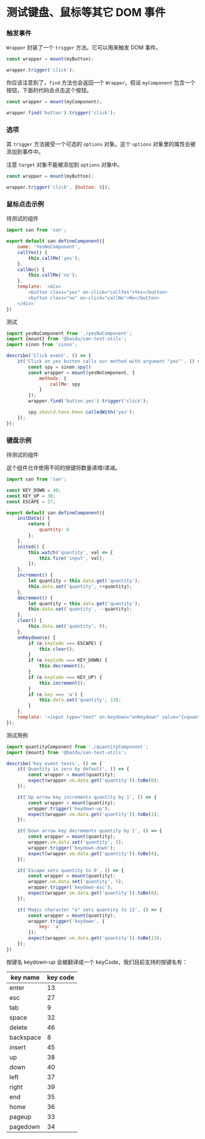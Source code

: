 # 测试键盘、鼠标等其它 DOM 事件

### 触发事件

`Wrapper` 封装了一个 `trigger` 方法。它可以用来触发 DOM 事件。

```js
const wrapper = mount(myButton);

wrapper.trigger('click');
```

你应该注意到了，`find` 方法也会返回一个 `Wrapper`。假设 `myComponent` 包含一个按钮，下面的代码会点击这个按钮。

```js
const wrapper = mount(myComponent);

wrapper.find('button').trigger('click');
```

### 选项

其 `trigger` 方法接受一个可选的 `options` 对象。这个 `options` 对象里的属性会被添加到事件中。

注意 `target` 对象不能被添加到 `options` 对象中。

```js
const wrapper = mount(myButton);

wrapper.trigger('click', {button: 0});
```

### 鼠标点击示例

待测试的组件

```js
import san from 'san';

export default san.defineComponent({
    name: 'YesNoComponent',
    callYes() {
        this.callMe('yes');
    },
    callNo() {
        this.callMe('no');
    },
    template: `<div>
        <button class="yes" on-click="callYes">Yes</button>
        <button class="no" on-click="callNo">No</button>
    </div>`
})
```

测试

```js
import yesNoComponent from './yesNoComponent';
import {mount} from '@baidu/san-test-utils';
import sinon from 'sinon';

describe('Click event', () => {
    it('Click on yes button calls our method with argument "yes"', () => {
        const spy = sinon.spy()
        const wrapper = mount(yesNoComponent, {
            methods: {
                callMe: spy
            }
        });
        wrapper.find('button.yes').trigger('click');

        spy.should.have.been.calledWith('yes');
    });
});
```

### 键盘示例

待测试的组件

这个组件允许使用不同的按键将数量递增/递减。

```js
import san from 'san';

const KEY_DOWN = 40;
const KEY_UP = 38;
const ESCAPE = 27;

export default san.defineComponent({
    initData() {
        return {
            quantity: 0
        };
    },
    inited() {
        this.watch('quantity', val => {
            this.fire('input', val);
        });
    },
    increment() {
        let quantity = this.data.get('quantity');
        this.data.set('quantity', ++quantity);
    },
    decrement() {
        let quantity = this.data.get('quantity');
        this.data.set('quantity', --quantity);
    },
    clear() {
        this.data.set('quantity', 0);
    },
    onKeydown(e) {
        if (e.keyCode === ESCAPE) {
            this.clear();
        }
        if (e.keyCode === KEY_DOWN) {
            this.decrement();
        }
        if (e.keyCode === KEY_UP) {
            this.increment();
        }
        if (e.key === 'a') {
            this.data.set('quantity', 13);
        }
    },
    template: '<input type="text" on-keydown="onKeydown" value="{=quantity=}" />'
});
```

测试用例

```js
import quantityComponent from './quantityComponent';
import {mount} from '@baidu/san-test-utils';

describe('Key event tests', () => {
    it('Quantity is zero by default', () => {
        const wrapper = mount(quantity);
        expect(wrapper.vm.data.get('quantity')).toBe(0);
    });

    it('Up arrow key increments quantity by 1', () => {
        const wrapper = mount(quantity);
        wrapper.trigger('keydown-up');
        expect(wrapper.vm.data.get('quantity')).toBe(1);
    });

    it('Down arrow key decrements quantity by 1', () => {
        const wrapper = mount(quantity);
        wrapper.vm.data.set('quantity', 5);
        wrapper.trigger('keydown-down');
        expect(wrapper.vm.data.get('quantity')).toBe(4);
    });

    it('Escape sets quantity to 0', () => {
        const wrapper = mount(quantity);
        wrapper.vm.data.set('quantity', 5);
        wrapper.trigger('keydown-esc');
        expect(wrapper.vm.data.get('quantity')).toBe(0);
    });

    it('Magic character "a" sets quantity to 13', () => {
        const wrapper = mount(quantity);
        wrapper.trigger('keydown', {
            key: 'a'
        });
        expect(wrapper.vm.data.get('quantity')).toBe(13);
    });
})
```

按键名 keydown-up 会被翻译成一个 keyCode。我们目前支持的按键名有：

|key name|key code|
|---|---|
|enter|13|
|esc|27|
|tab|9|
|space|32|
|delete|46|
|backspace|8|
|insert|45|
|up|38|
|down|40|
|left|37|
|right|39|
|end|35|
|home|36|
|pageup|33|
|pagedown|34|
